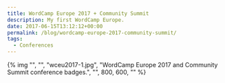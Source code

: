 ```yaml
---
title: WordCamp Europe 2017 + Community Summit
description: My first WordCamp Europe.
date: 2017-06-15T13:12:12+00:00
permalink: /blog/wordcamp-europe-2017-community-summit/
tags:
  - Conferences
---
```


{% img "", "", "wceu2017-1.jpg", "WordCamp Europe 2017 and Community Summit conference badges.", "", 800, 600, "" %}
